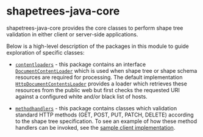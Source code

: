 # shapetrees-java-core

shapetrees-java-core provides the core classes to perform shape tree validation in
either client or server-side applications.

Below is a high-level description of the packages in this module to guide
exploration of specific classes:

 * [`contentloaders`](src/main/java/com/janeirodigital/shapetrees/core/contentloaders) - this package contains an 
   interface [`DocumentContentLoader`](src/main/java/com/janeirodigital/shapetrees/core/contentloaders/DocumentContentsLoader.java)
   which is used when shape tree or shape schema resources are required for processing.  The default implementation
   [`HttpDocumentContentsLoader`](src/main/java/com/janeirodigital/shapetrees/core/contentloaders/HttpDocumentContentsLoader.java)
   provides a loader which retrieves these resources from the public web but first checks the requested URI against
   a configured white and/or black list of hosts.
   
 * [`methodhandlers`](src/main/java/com/janeirodigital/shapetrees/core/methodhandlers) - this package contains classes
   which validation standard HTTP methods (GET, POST, PUT, PATCH, DELETE) according to the shape tree specification.
   To see an example of how these method handlers can be invoked, see the [sample client implementation](../shapetrees-java-client-okhttp/src/main/java/com/janeirodigital/shapetrees/client/okhttp/ValidatingShapeTreeInterceptor.java).
